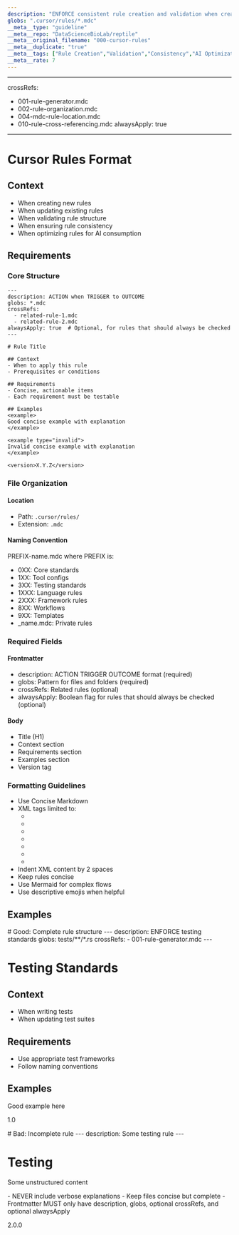 ```yaml
---
description: "ENFORCE consistent rule creation and validation when creating or updating Cursor rules"
globs: ".cursor/rules/*.mdc"
__meta__type: "guideline"
__meta__repo: "DataScienceBioLab/reptile"
__meta__original_filename: "000-cursor-rules"
__meta__duplicate: "true"
__meta__tags: ["Rule Creation","Validation","Consistency","AI Optimization","Markdown"]
__meta__rate: 7
---
```

---
crossRefs:
  - 001-rule-generator.mdc
  - 002-rule-organization.mdc
  - 004-mdc-rule-location.mdc
  - 010-rule-cross-referencing.mdc
alwaysApply: true
---

# Cursor Rules Format

## Context
- When creating new rules
- When updating existing rules
- When validating rule structure
- When ensuring rule consistency
- When optimizing rules for AI consumption

## Requirements

### Core Structure
```mdc
---
description: ACTION when TRIGGER to OUTCOME
globs: *.mdc
crossRefs:
  - related-rule-1.mdc
  - related-rule-2.mdc
alwaysApply: true  # Optional, for rules that should always be checked
---

# Rule Title

## Context
- When to apply this rule
- Prerequisites or conditions

## Requirements
- Concise, actionable items
- Each requirement must be testable

## Examples
<example>
Good concise example with explanation
</example>

<example type="invalid">
Invalid concise example with explanation
</example>

<version>X.Y.Z</version>
```

### File Organization

#### Location
- Path: `.cursor/rules/`
- Extension: `.mdc`

#### Naming Convention
PREFIX-name.mdc where PREFIX is:
- 0XX: Core standards
- 1XX: Tool configs
- 3XX: Testing standards
- 1XXX: Language rules
- 2XXX: Framework rules
- 8XX: Workflows
- 9XX: Templates
- _name.mdc: Private rules

### Required Fields

#### Frontmatter
- description: ACTION TRIGGER OUTCOME format (required)
- globs: Pattern for files and folders (required)
- crossRefs: Related rules (optional)
- alwaysApply: Boolean flag for rules that should always be checked (optional)

#### Body
- Title (H1)
- Context section
- Requirements section
- Examples section
- Version tag

### Formatting Guidelines
- Use Concise Markdown
- XML tags limited to:
  - <example>
  - <danger>
  - <required>
  - <rules>
  - <rule>
  - <critical>
  - <version>
- Indent XML content by 2 spaces
- Keep rules concise
- Use Mermaid for complex flows
- Use descriptive emojis when helpful

## Examples

<example>
# Good: Complete rule structure
---
description: ENFORCE testing standards
globs: tests/**/*.rs
crossRefs:
  - 001-rule-generator.mdc
---

# Testing Standards

## Context
- When writing tests
- When updating test suites

## Requirements
- Use appropriate test frameworks
- Follow naming conventions

## Examples
<example>
Good example here
</example>

<version>1.0</version>
</example>

<example type="invalid">
# Bad: Incomplete rule
---
description: Some testing rule
---

# Testing
Some unstructured content
</example>

<critical>
- NEVER include verbose explanations
- Keep files concise but complete
- Frontmatter MUST only have description, globs, optional crossRefs, and optional alwaysApply
</critical>

<version>2.0.0</version> 